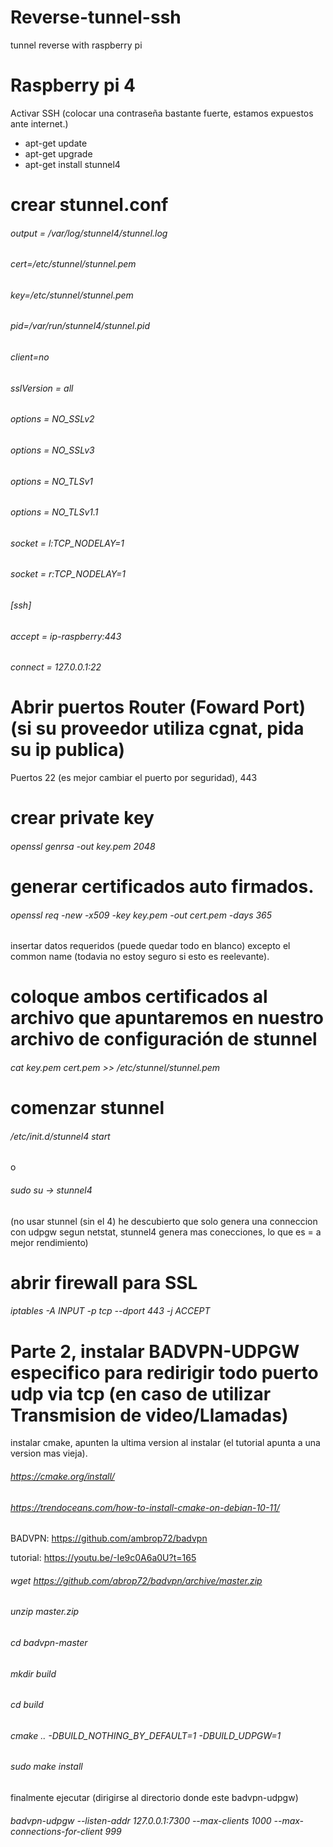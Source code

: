# Reverse-tunnel-ssh
tunnel reverse with raspberry pi

# Raspberry pi 4
Activar SSH (colocar una contraseña bastante fuerte, estamos expuestos ante internet.)

- apt-get update
- apt-get upgrade
- apt-get install stunnel4 

# crear stunnel.conf 


###### output = /var/log/stunnel4/stunnel.log
###### cert=/etc/stunnel/stunnel.pem
###### key=/etc/stunnel/stunnel.pem
###### pid=/var/run/stunnel4/stunnel.pid
###### client=no
###### sslVersion = all
###### options = NO_SSLv2
###### options = NO_SSLv3
###### options = NO_TLSv1
###### options = NO_TLSv1.1
###### socket = l:TCP_NODELAY=1
###### socket = r:TCP_NODELAY=1
###### [ssh]
###### accept = ip-raspberry:443
###### connect = 127.0.0.1:22

# Abrir puertos Router (Foward Port) (si su proveedor utiliza cgnat, pida su ip publica)

Puertos 22 (es mejor cambiar el puerto por seguridad), 443

# crear private key

###### openssl genrsa -out key.pem 2048

# generar certificados auto firmados.

###### openssl req -new -x509 -key key.pem -out cert.pem -days 365

insertar datos requeridos (puede quedar todo en blanco) excepto el common name (todavia no estoy seguro si esto es reelevante).

# coloque ambos certificados al archivo que apuntaremos en nuestro archivo de configuración de stunnel

###### cat key.pem cert.pem >> /etc/stunnel/stunnel.pem

# comenzar stunnel

###### /etc/init.d/stunnel4 start
o
###### sudo su -> stunnel4
(no usar stunnel (sin el 4) he descubierto que solo genera una conneccion con udpgw segun netstat, stunnel4 genera mas conecciones, lo que es = a mejor rendimiento)

# abrir firewall para SSL

###### iptables -A INPUT -p tcp --dport 443 -j ACCEPT


# Parte 2, instalar BADVPN-UDPGW especifico para redirigir todo puerto udp via tcp (en caso de utilizar Transmision de video/Llamadas)

instalar cmake, apunten la ultima version al instalar (el tutorial apunta a una version mas vieja).

###### https://cmake.org/install/
###### https://trendoceans.com/how-to-install-cmake-on-debian-10-11/

BADVPN: https://github.com/ambrop72/badvpn

tutorial: https://youtu.be/-Ie9c0A6a0U?t=165

###### wget https://github.com/abrop72/badvpn/archive/master.zip

###### unzip master.zip

###### cd badvpn-master

###### mkdir build

###### cd build

###### cmake .. -DBUILD_NOTHING_BY_DEFAULT=1 -DBUILD_UDPGW=1

###### sudo make install

finalmente ejecutar (dirigirse al directorio donde este badvpn-udpgw)

###### badvpn-udpgw --listen-addr 127.0.0.1:7300 --max-clients 1000 --max-connections-for-client 999



